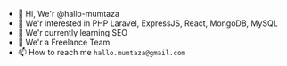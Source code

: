 - 👋 Hi, We'r @hallo-mumtaza
- 👀 We'r interested in PHP Laravel, ExpressJS, React, MongoDB, MySQL
- 🌱 We'r currently learning SEO
- 💞️ We'r a Freelance Team
- 📫 How to reach me `hallo.mumtaza@gmail.com`
